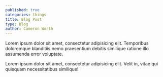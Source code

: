 ```yaml
---
published: true
categories: things
title: Blog Post
type: Blog
author: Cameron Worth
---
```

Lorem ipsum dolor sit amet, consectetur adipisicing elit. Temporibus doloremque blanditiis nemo praesentium debitis similique ratione illo assumenda error voluptate.

Lorem ipsum dolor sit amet, consectetur adipisicing elit. Velit in, vitae qui quisquam necessitatibus similique!
